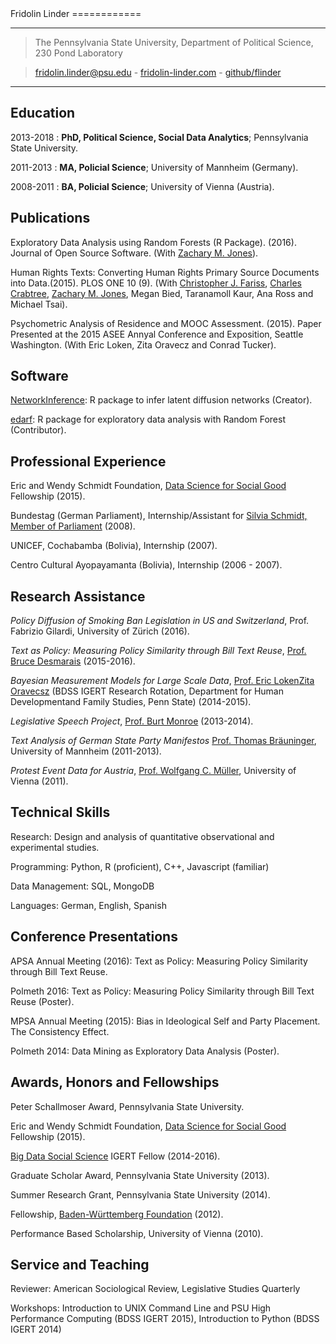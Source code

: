 <div id="cv_div">
Fridolin Linder 
============

----

> The Pennsylvania State University, Department of Political Science, 230 Pond Laboratory

> [fridolin.linder@psu.edu](mailto:fridolin.linder@psu.edu) - [fridolin-linder.com](http://fridolin-linder.com) - [github/flinder](https://github.com/flinder)

----

Education
---------

2013-2018
:   **PhD, Political Science, Social Data Analytics**; Pennsylvania State University.

2011-2013
:   **MA, Policial Science**; University of Mannheim (Germany).

2008-2011
:   **BA, Policial Science**; University of Vienna (Austria).


Publications
----------
Exploratory Data Analysis using Random Forests (R Package). (2016). Journal of
Open Source Software. (With [Zachary M. Jones](http://zmjones.com)).

Human Rights Texts: Converting Human Rights Primary Source Documents into
Data.(2015). PLOS ONE 10 (9). (With [Christopher J. Fariss](http://cfariss.com/),
[Charles Crabtree](http://charlescrabtree.com), [Zachary M. Jones](http://zmjones.com),
Megan Bied, Taranamoll Kaur, Ana Ross and Michael Tsai).

Psychometric Analysis of Residence and MOOC Assessment. (2015). Paper Presented
at the 2015 ASEE Annyal Conference and Exposition, Seattle Washington. (With Eric
Loken, Zita Oravecz and Conrad Tucker).

Software
----------
[NetworkInference](https://github.com/flinder/NetworkInference): R package to
infer latent diffusion networks (Creator).

[edarf](https://github.com/zmjones/edarf): R package for exploratory data
analysis with Random Forest (Contributor).


Professional Experience
----------

Eric and Wendy Schmidt Foundation, [Data Science for Social Good](http://dssg.io) 
Fellowship (2015).

Bundestag (German Parliament), Internship/Assistant for [Silvia Schmidt, Member of Parliament](http://www.spdfraktion.de/abgeordnete/schmidt-eisleben?wp=17) (2008).

UNICEF, Cochabamba (Bolivia), Internship (2007).

Centro Cultural Ayopayamanta (Bolivia), Internship (2006 - 2007).


Research Assistance
----------

*Policy Diffusion of Smoking Ban Legislation in US and Switzerland*, Prof.
Fabrizio Gilardi, University of Zürich (2016).

*Text as Policy: Measuring Policy Similarity through Bill Text Reuse*, 
[Prof. Bruce Desmarais](http://sites.psu.edu/desmaraisgroup/) (2015-2016).

*Bayesian Measurement Models for Large Scale Data*, [Prof. Eric Loken](http://hhd.psu.edu/hdfs/directory/bio.aspx?id=149)[Zita Oravecsz](http://www.cogsci.uci.edu/~zoravecz/bayes/index.php?site=BOUM) (BDSS IGERT Research Rotation, Department for Human Developmentand Family Studies, Penn State) (2014-2015).

*Legislative Speech Project*, [Prof. Burt Monroe](http://polisci.la.psu.edu/people/blm24) (2013-2014).

*Text Analysis of German State Party Manifestos* [Prof. Thomas Bräuninger](http://www.tbraeuninger.de/), University of Mannheim (2011-2013).

*Protest Event Data for Austria*, [Prof. Wolfgang C. Müller](https://scholar.google.com/citations?user=9MttMt8AAAAJ&hl=en), University of Vienna (2011).


Technical Skills
---------------

Research: Design and analysis of quantitative observational and experimental studies.

Programming:  Python, R (proficient), C++, Javascript (familiar)

Data Management: SQL, MongoDB

Languages: German, English, Spanish 


Conference Presentations
--------------------

APSA Annual Meeting (2016): Text as Policy: Measuring Policy Similarity through Bill Text Reuse.

Polmeth 2016: Text as Policy: Measuring Policy Similarity through Bill Text Reuse (Poster).

MPSA Annual Meeting (2015): Bias in Ideological Self and Party Placement. The Consistency Effect.

Polmeth 2014: Data Mining as Exploratory Data Analysis (Poster).


Awards, Honors and Fellowships
-----------------------------

Peter Schallmoser Award, Pennsylvania State University.

Eric and Wendy Schmidt Foundation, [Data Science for Social Good](http://dssg.io) 
Fellowship (2015).

[Big Data Social Science](http://bdss.psu.edu/) IGERT Fellow (2014-2016).

Graduate Scholar Award, Pennsylvania State University (2013).

Summer Research Grant, Pennsylvania State University (2014).

Fellowship, <a href="http://www.bw-stipendium.de/en/home.html">Baden-Württemberg Foundation</a> (2012).

Performance Based Scholarship, University of Vienna (2010).

Service and Teaching
-------------------

Reviewer: American Sociological Review, Legislative Studies Quarterly

Workshops: Introduction to UNIX Command Line and PSU High Performance Computing (BDSS IGERT 2015), Introduction to Python (BDSS IGERT 2014)



</div>
